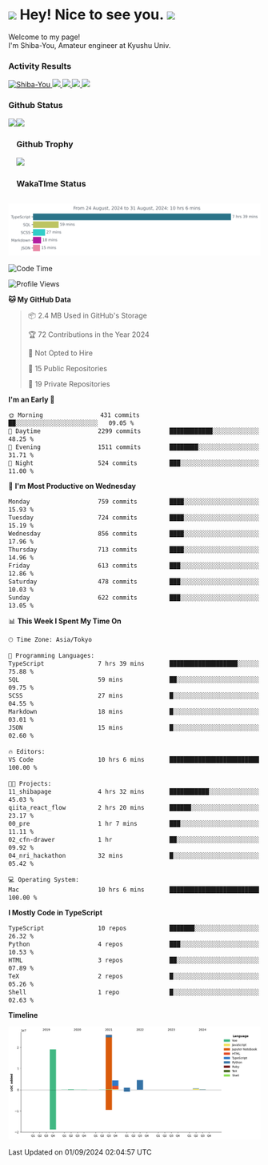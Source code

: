 <h1>
  <img src="https://emojis.slackmojis.com/emojis/images/1531849430/4246/blob-sunglasses.gif?1531849430" width="30"/> 
  Hey! Nice to see you.
  <img src="https://emojis.slackmojis.com/emojis/images/1531849430/4246/blob-sunglasses.gif?1531849430" width="30"/> 
</h1>
<p>
  Welcome to my page! <br />
  I'm Shiba-You, Amateur engineer at Kyushu Univ.
</p>


<h3>
  Activity Results
</h3>
<p align="left"> 
  <!--   GitHub  -->
  <a href="https://github.com/Shiba-You/Shiba-You/">
    <img src="https://komarev.com/ghpvc/?username=Shiba-You" alt="Shiba-You" />
  </a>
  <a href="https://github.com/Shiba-You">
    <img height="20" src="https://img.shields.io/github/followers/Shiba-You?label=follow&logo=github&style=flat" />
  </a>
  
  <!-- Qiita -->
  <a href="http://qiita.com/Shiba-You">
    <img height="20" src="https://qiita-badge.apiapi.app/s/Shiba-You/posts.svg" />
  </a>
  <a href="http://qiita.com/Shiba-You">
    <img height="20" src="https://qiita-badge.apiapi.app/s/Shiba-You/contributions.svg" />
  </a>
  <a href="http://qiita.com/Shiba-You">
    <img height="20" src="https://qiita-badge.apiapi.app/s/Shiba-You/followers.svg" />
  </a>
</p>


<h3>
  Github Status
</h3>
<div>
  <img height="170" align="left" src="https://github-readme-stats.vercel.app/api?username=Shiba-You&theme=tokyonight" />
  <img height="170" src="https://github-readme-stats.vercel.app/api/top-langs/?username=Shiba-You&theme=tokyonight&layout=compact" />
</div>

<h3>
  Github Trophy
</h3>
<div>
  <img width="800" src="https://github-profile-trophy.vercel.app/?username=Shiba-You&theme=tokyonight" />
</div>


<h3>
  WakaTIme Status
</h3>
<img src="https://github.com/Shiba-You/Shiba-You/blob/main/images/stat.svg" alt="Shiba-You WakaTime Activity"/>

<!--START_SECTION:waka-->
![Code Time](http://img.shields.io/badge/Code%20Time-899%20hrs%2033%20mins-blue)

![Profile Views](http://img.shields.io/badge/Profile%20Views-4-blue)

**🐱 My GitHub Data** 

> 📦 2.4 MB Used in GitHub's Storage 
 > 
> 🏆 72 Contributions in the Year 2024
 > 
> 🚫 Not Opted to Hire
 > 
> 📜 15 Public Repositories 
 > 
> 🔑 19 Private Repositories 
 > 
**I'm an Early 🐤** 

```text
🌞 Morning                431 commits         ██░░░░░░░░░░░░░░░░░░░░░░░   09.05 % 
🌆 Daytime                2299 commits        ████████████░░░░░░░░░░░░░   48.25 % 
🌃 Evening                1511 commits        ████████░░░░░░░░░░░░░░░░░   31.71 % 
🌙 Night                  524 commits         ███░░░░░░░░░░░░░░░░░░░░░░   11.00 % 
```
📅 **I'm Most Productive on Wednesday** 

```text
Monday                   759 commits         ████░░░░░░░░░░░░░░░░░░░░░   15.93 % 
Tuesday                  724 commits         ████░░░░░░░░░░░░░░░░░░░░░   15.19 % 
Wednesday                856 commits         ████░░░░░░░░░░░░░░░░░░░░░   17.96 % 
Thursday                 713 commits         ████░░░░░░░░░░░░░░░░░░░░░   14.96 % 
Friday                   613 commits         ███░░░░░░░░░░░░░░░░░░░░░░   12.86 % 
Saturday                 478 commits         ███░░░░░░░░░░░░░░░░░░░░░░   10.03 % 
Sunday                   622 commits         ███░░░░░░░░░░░░░░░░░░░░░░   13.05 % 
```


📊 **This Week I Spent My Time On** 

```text
🕑︎ Time Zone: Asia/Tokyo

💬 Programming Languages: 
TypeScript               7 hrs 39 mins       ███████████████████░░░░░░   75.88 % 
SQL                      59 mins             ██░░░░░░░░░░░░░░░░░░░░░░░   09.75 % 
SCSS                     27 mins             █░░░░░░░░░░░░░░░░░░░░░░░░   04.55 % 
Markdown                 18 mins             █░░░░░░░░░░░░░░░░░░░░░░░░   03.01 % 
JSON                     15 mins             █░░░░░░░░░░░░░░░░░░░░░░░░   02.60 % 

🔥 Editors: 
VS Code                  10 hrs 6 mins       █████████████████████████   100.00 % 

🐱‍💻 Projects: 
11_shibapage             4 hrs 32 mins       ███████████░░░░░░░░░░░░░░   45.03 % 
qiita_react_flow         2 hrs 20 mins       ██████░░░░░░░░░░░░░░░░░░░   23.17 % 
00_pre                   1 hr 7 mins         ███░░░░░░░░░░░░░░░░░░░░░░   11.11 % 
02_cfn-drawer            1 hr                ██░░░░░░░░░░░░░░░░░░░░░░░   09.92 % 
04_nri_hackathon         32 mins             █░░░░░░░░░░░░░░░░░░░░░░░░   05.42 % 

💻 Operating System: 
Mac                      10 hrs 6 mins       █████████████████████████   100.00 % 
```

**I Mostly Code in TypeScript** 

```text
TypeScript               10 repos            ███████░░░░░░░░░░░░░░░░░░   26.32 % 
Python                   4 repos             ███░░░░░░░░░░░░░░░░░░░░░░   10.53 % 
HTML                     3 repos             ██░░░░░░░░░░░░░░░░░░░░░░░   07.89 % 
TeX                      2 repos             █░░░░░░░░░░░░░░░░░░░░░░░░   05.26 % 
Shell                    1 repo              █░░░░░░░░░░░░░░░░░░░░░░░░   02.63 % 
```



**Timeline**

![Lines of Code chart](https://raw.githubusercontent.com/Shiba-You/Shiba-You/main/assets/bar_graph.png)


 Last Updated on 01/09/2024 02:04:57 UTC
<!--END_SECTION:waka-->
